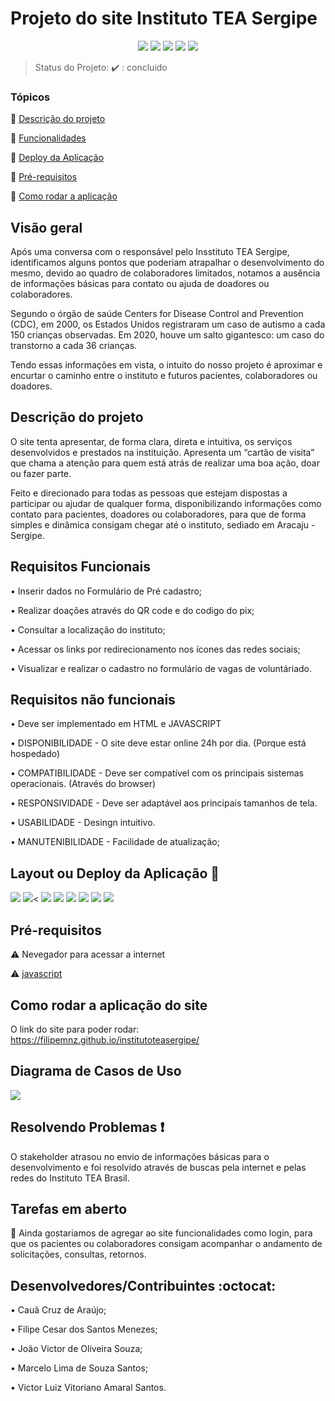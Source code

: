 
<h1>Projeto do site Instituto TEA Sergipe</h1> 

<p align="center">
  <img src="https://img.shields.io/static/v1?label=bootstrap&message=framework&color=blue&style=for-the-badge&logo=bootstrap"/>
  <img src="https://img.shields.io/static/v1?label=github&message=deploy&color=blue&style=for-the-badge&logo=github"/>
  <img src="http://img.shields.io/static/v1?label=JavaScript&message= ECMAScript 2021&color=red&style=for-the-badge&logo=javascript"/>
  <img src="http://img.shields.io/static/v1?label=TESTES&message=%3E100&color=GREEN&style=for-the-badge"/>
   <img src="http://img.shields.io/static/v1?label=STATUS&message=concluido&color=RED&style=for-the-badge"/>
</p>

> Status do Projeto: :heavy_check_mark: : concluido

### Tópicos 

:small_blue_diamond: [Descrição do projeto](#descrição-do-projeto)

:small_blue_diamond: [Funcionalidades](#funcionalidades)

:small_blue_diamond: [Deploy da Aplicação](#deploy-da-aplicação-dash)

:small_blue_diamond: [Pré-requisitos](#pré-requisitos)

:small_blue_diamond: [Como rodar a aplicação](#como-rodar-a-aplicação-arrow_forward)

## Visão geral

<p>Após uma conversa com o responsável pelo Insstituto TEA Sergipe, identificamos alguns pontos que poderiam atrapalhar o desenvolvimento do mesmo, devido ao quadro de colaboradores limitados, notamos a ausência de informações básicas para contato ou ajuda de doadores ou colaboradores.</p>

<p>Segundo o órgão de saúde Centers for Disease Control and Prevention (CDC), em 2000, os Estados Unidos registraram um caso de autismo a cada 150 crianças observadas. Em 2020, houve um salto gigantesco: um caso do transtorno a cada 36 crianças.</p>

<p>Tendo essas informações em vista, o intuito do nosso projeto é aproximar e encurtar o caminho entre o instituto e futuros pacientes, colaboradores ou doadores.</p>

## Descrição do projeto 

 <p>O site tenta apresentar, de forma clara, direta e intuitiva, os serviços desenvolvidos e prestados na instituição. Apresenta um “cartão de visita” que chama a atenção para quem está atrás de realizar uma boa ação, doar ou fazer parte.</p>
 
<p>Feito e direcionado para todas as pessoas que estejam dispostas a participar ou ajudar de qualquer forma, disponibilizando informações como contato para pacientes, doadores ou colaboradores, para que de forma simples e dinâmica consigam chegar até o instituto, sediado em Aracaju - Sergipe.</p>

## Requisitos Funcionais

<p>• Inserir dados no Formulário de Pré cadastro;</p>
<p>• Realizar doações através do QR code e do codigo do pix;</p>
<p>• Consultar a localização do instituto;</p>
<p>• Acessar os links por redirecionamento nos ícones das redes sociais;</p>
<p>• Visualizar e realizar o cadastro no formulário de vagas de voluntáriado.</p>

## Requisitos não funcionais

<p>• Deve ser implementado em HTML e JAVASCRIPT</p>
<p>• DISPONIBILIDADE - O site deve estar online 24h por dia. (Porque está hospedado)</p>
<p>• COMPATIBILIDADE - Deve ser compatível com os principais sistemas operacionais. (Através do browser)</p>
<p>• RESPONSIVIDADE - Deve ser adaptável aos principais tamanhos de tela.</p>
<p>• USABILIDADE - Desingn intuitivo. </p>
<p>• MANUTENIBILIDADE - Facilidade de atualização;</p>

## Layout ou Deploy da Aplicação :dash:

<img src="https://i.imgur.com/MFTZsmR.png"/>
<img src="https://i.imgur.com/zCnOj5Y.png"/><
<img src="https://i.imgur.com/PY3xCky.png"/>
<img src="https://i.imgur.com/LfyoDWp.png"/>
<img src="https://i.imgur.com/ReRyBmz.png"/>
<img src="https://i.imgur.com/Gwiqrik.png"/>
<img src="https://i.imgur.com/MtvvXyW.png"/>
<img src="https://i.imgur.com/WhxwJde.png"/>

## Pré-requisitos

:warning: Nevegador para acessar a internet

:warning: [javascript](https://www.java.com/pt-BR/download/ie_manual.jsp)

## Como rodar a aplicação do site

 O link do site para poder rodar: https://filipemnz.github.io/institutoteasergipe/

## Diagrama de Casos de Uso

<img src="https://i.imgur.com/7ahAk75.jpg"/>

## Resolvendo Problemas :exclamation:

O stakeholder atrasou no envio de informações básicas para o desenvolvimento e foi resolvido através de buscas pela internet e pelas redes do Instituto TEA Brasil.

## Tarefas em aberto

:memo: Ainda gostariamos de agregar ao site funcionalidades como login, para que os pacientes ou colaboradores consigam acompanhar o andamento de solicitações, consultas, retornos.

## Desenvolvedores/Contribuintes :octocat:

<p>• Cauã Cruz de Araújo;</p>
<p>• Filipe Cesar dos Santos Menezes;</p>
<p>• João Victor de Oliveira Souza;</p>
<p>• Marcelo Lima de Souza Santos;</p>
<p>• Victor Luiz Vitoriano Amaral Santos.</p>
